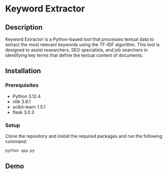 # Keyword Extractor

## Description
Keyword Extractor is a Python-based tool that processes textual data to extract the most relevant keywords using the TF-IDF algorithm. This tool is designed to assist researchers, SEO specialists, and job searchers in identifying key terms that define the textual content of documents.

## Installation

### Prerequisites
- Python 3.12.4
- nltk 3.8.1
- scikit-learn 1.5.1
- flask 3.0.3

### Setup
Clone the repository and install the required packages and run the following command:
```bash
python app.py
```

## Demo

